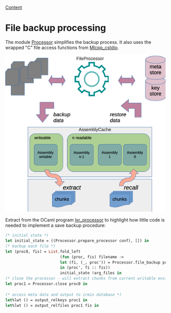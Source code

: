 [Content](00_Content.md)

# File backup processing

The module [Processor](../theories/Processor.v) simplifies the backup process. It also uses the wrapped "C" file access functions from [Mlcpp_cstdio](https://github.com/CodiePP/ml-cpp-cstdio).

![File Backup using Processor](./img/img5.png)

Extract from the OCaml program [lxr_processor](../bin/lxr_processor.ml) to highlight how little code is needed to implement a save backup procedure:

```OCaml
(* initial state *)
let initial_state = ((Processor.prepare_processor conf), []) in
(* backup each file *)
let (proc0, fis) = List.fold_left
                        (fun (proc, fis) filename ->
                        let (fi, (_, proc')) = Processor.file_backup proc filename
                        in (proc', fi :: fis))
                        initial_state !arg_files in
(* close the processor - will extract chunks from current writable environment *)
let proc1 = Processor.close proc0 in

(* access meta data and output to irmin database *)
let%lwt () = output_relkeys proc1 in
let%lwt () = output_relfiles proc1 fis in
```
